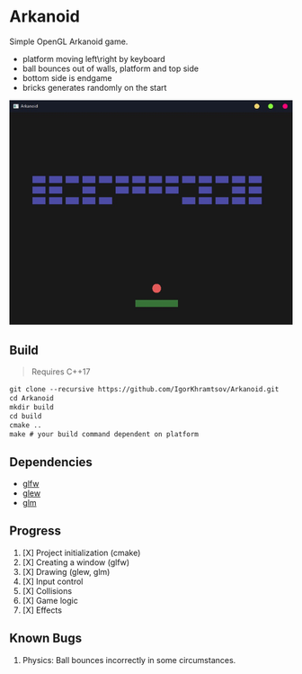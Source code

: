Arkanoid
====================

Simple OpenGL Arkanoid game.

  - platform moving left\right by keyboard
  - ball bounces out of walls, platform and top side
  - bottom side is endgame
  - bricks generates randomly on the start

![Screenshot of program](assets/screenshot.jpg)

## Build

> Requires C++17

```
git clone --recursive https://github.com/IgorKhramtsov/Arkanoid.git
cd Arkanoid
mkdir build
cd build 
cmake ..
make # your build command dependent on platform
```

## Dependencies

 - [glfw](https://github.com/glfw/glfw)
 - [glew](https://github.com/Perlmint/glew-cmake)
 - [glm](https://github.com/g-truc/glm)

 ## Progress

 1. [X] Project initialization (cmake)
 2. [X] Creating a window (glfw)
 3. [X] Drawing (glew, glm)
 4. [X] Input control
 5. [X] Collisions
 6. [X] Game logic
 7. [X] Effects

 ## Known Bugs

 1. Physics: Ball bounces incorrectly in some circumstances.
